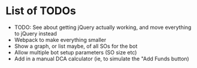 # List of TODOs

* TODO: See about getting jQuery actually working, and move everything to jQuery instead
* Webpack to make everything smaller
* Show a graph, or list maybe, of all SOs for the bot
* Allow multiple bot setup parameters (SO size etc)
* Add in a manual DCA calculator (ie, to simulate the "Add Funds button)
